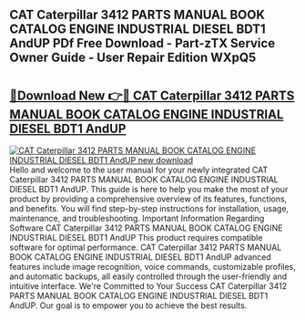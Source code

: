 ## CAT Caterpillar 3412 PARTS MANUAL BOOK CATALOG ENGINE INDUSTRIAL DIESEL BDT1 AndUP PDf Free Download - Part-zTX Service Owner Guide - User Repair Edition WXpQ5

# <h2><a href="http://bc6199.oget.top/?id=CAT+Caterpillar+3412+PARTS+MANUAL+BOOK+CATALOG+ENGINE+INDUSTRIAL+DIESEL+BDT1+AndUP">🔗Download New 👉🔴 CAT Caterpillar 3412 PARTS MANUAL BOOK CATALOG ENGINE INDUSTRIAL DIESEL BDT1 AndUP</a></h2>

[![CAT Caterpillar 3412 PARTS MANUAL BOOK CATALOG ENGINE INDUSTRIAL DIESEL BDT1 AndUP new download](https://i.imgur.com/5g1atiW.png)](http://bc6199.oget.top/?id=CAT+Caterpillar+3412+PARTS+MANUAL+BOOK+CATALOG+ENGINE+INDUSTRIAL+DIESEL+BDT1+AndUP)
Hello and welcome to the user manual for your newly integrated CAT Caterpillar 3412 PARTS MANUAL BOOK CATALOG ENGINE INDUSTRIAL DIESEL BDT1 AndUP. This guide is here to help you make the most of your product by providing a comprehensive overview of its features, functions, and benefits. You will find step-by-step instructions for installation, usage, maintenance, and troubleshooting. Important Information Regarding Software CAT Caterpillar 3412 PARTS MANUAL BOOK CATALOG ENGINE INDUSTRIAL DIESEL BDT1 AndUP This product requires compatible software for optimal performance. CAT Caterpillar 3412 PARTS MANUAL BOOK CATALOG ENGINE INDUSTRIAL DIESEL BDT1 AndUP advanced features include image recognition, voice commands, customizable profiles, and automatic backups, all easily controlled through the user-friendly and intuitive interface. We're Committed to Your Success CAT Caterpillar 3412 PARTS MANUAL BOOK CATALOG ENGINE INDUSTRIAL DIESEL BDT1 AndUP. Our goal is to empower you to achieve the best results.
